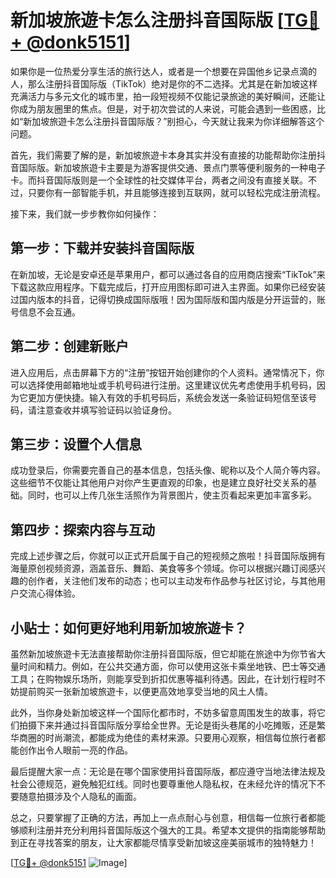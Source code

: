 # 新加坡旅遊卡怎么注册抖音国际版 [[TG💪+ @donk5151](https://t.me/s/donk5151)]

如果你是一位热爱分享生活的旅行达人，或者是一个想要在异国他乡记录点滴的人，那么注册抖音国际版（TikTok）绝对是你的不二选择。尤其是在新加坡这样充满活力与多元文化的城市里，拍一段短视频不仅能记录旅途的美好瞬间，还能让你成为朋友圈里的焦点。但是，对于初次尝试的人来说，可能会遇到一些困惑，比如“新加坡旅遊卡怎么注册抖音国际版？”别担心，今天就让我来为你详细解答这个问题。

首先，我们需要了解的是，新加坡旅遊卡本身其实并没有直接的功能帮助你注册抖音国际版。新加坡旅遊卡主要是为游客提供交通、景点门票等便利服务的一种电子卡。而抖音国际版则是一个全球性的社交媒体平台，两者之间没有直接关联。不过，只要你有一部智能手机，并且能够连接到互联网，就可以轻松完成注册流程。

接下来，我们就一步步教你如何操作：

## 第一步：下载并安装抖音国际版

在新加坡，无论是安卓还是苹果用户，都可以通过各自的应用商店搜索“TikTok”来下载这款应用程序。下载完成后，打开应用图标即可进入主界面。如果你已经安装过国内版本的抖音，记得切换成国际版哦！因为国际版和国内版是分开运营的，账号信息不会互通。

## 第二步：创建新账户

进入应用后，点击屏幕下方的“注册”按钮开始创建你的个人资料。通常情况下，你可以选择使用邮箱地址或手机号码进行注册。这里建议优先考虑使用手机号码，因为它更加方便快捷。输入有效的手机号码后，系统会发送一条验证码短信至该号码，请注意查收并填写验证码以验证身份。

## 第三步：设置个人信息

成功登录后，你需要完善自己的基本信息，包括头像、昵称以及个人简介等内容。这些细节不仅能让其他用户对你产生更直观的印象，也是建立良好社交关系的基础。同时，也可以上传几张生活照作为背景图片，使主页看起来更加丰富多彩。

## 第四步：探索内容与互动

完成上述步骤之后，你就可以正式开启属于自己的短视频之旅啦！抖音国际版拥有海量原创视频资源，涵盖音乐、舞蹈、美食等多个领域。你可以根据兴趣订阅感兴趣的创作者，关注他们发布的动态；也可以主动发布作品参与社区讨论，与其他用户交流心得体验。

## 小贴士：如何更好地利用新加坡旅遊卡？

虽然新加坡旅遊卡无法直接帮助你注册抖音国际版，但它却能在旅途中为你节省大量时间和精力。例如，在公共交通方面，你可以使用这张卡乘坐地铁、巴士等交通工具；在购物娱乐场所，则能享受到折扣优惠等福利待遇。因此，在计划行程时不妨提前购买一张新加坡旅遊卡，以便更高效地享受当地的风土人情。

此外，当你身处新加坡这样一个国际化都市时，不妨多留意周围发生的故事，将它们拍摄下来并通过抖音国际版分享给全世界。无论是街头巷尾的小吃摊贩，还是繁华商圈的时尚潮流，都能成为绝佳的素材来源。只要用心观察，相信每位旅行者都能创作出令人眼前一亮的作品。

最后提醒大家一点：无论是在哪个国家使用抖音国际版，都应遵守当地法律法规及社会公德规范，避免触犯红线。同时也要尊重他人隐私权，在未经允许的情况下不要随意拍摄涉及个人隐私的画面。

总之，只要掌握了正确的方法，再加上一点点耐心与创意，相信每一位旅行者都能够顺利注册并充分利用抖音国际版这个强大的工具。希望本文提供的指南能够帮助到正在寻找答案的朋友，让大家都能尽情享受新加坡这座美丽城市的独特魅力！

[[TG💪+ @donk5151](https://t.me/s/donk5151) ![Image](https://i.postimg.cc/rwNCRYN7/Snipaste-2025-04-30-17-27-05.png)]